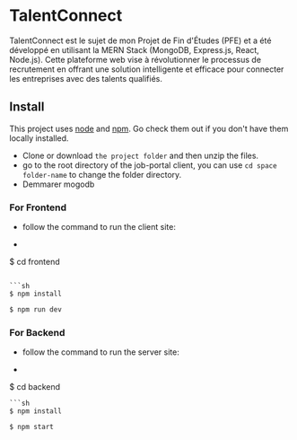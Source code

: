 # TalentConnect
TalentConnect est le sujet de mon Projet de Fin d'Études (PFE) et a été développé en utilisant la MERN Stack (MongoDB, Express.js, React, Node.js). Cette plateforme web vise à révolutionner le processus de recrutement en offrant une solution intelligente et efficace pour connecter les entreprises avec des talents qualifiés.


## Install

This project uses [node](http://nodejs.org) and [npm](https://npmjs.com). Go check them out if you don't have them locally installed.

- Clone or download `the project folder` and then unzip the files.
- go to the root directory of the job-portal client, you can use `cd space folder-name` to change the folder directory.
- Demmarer mogodb

### For Frontend 
- follow the command to run the client site:
- ```sh
$ cd frontend
```

```sh
$ npm install
```
```sh
$ npm run dev
```

### For Backend
- follow the command to run the server site:
- ```sh
$ cd backend 
```
```sh
$ npm install
```
```sh
$ npm start
```

